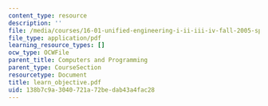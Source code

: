```yaml
---
content_type: resource
description: ''
file: /media/courses/16-01-unified-engineering-i-ii-iii-iv-fall-2005-spring-2006/138b7c9a3040721a72bedab43a4fac28_learn_objective.pdf
file_type: application/pdf
learning_resource_types: []
ocw_type: OCWFile
parent_title: Computers and Programming
parent_type: CourseSection
resourcetype: Document
title: learn_objective.pdf
uid: 138b7c9a-3040-721a-72be-dab43a4fac28
---
```

